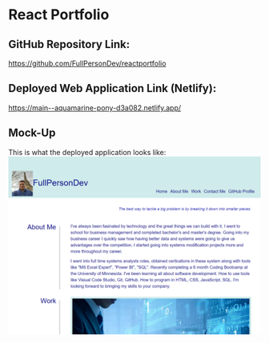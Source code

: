 # React Portfolio

## GitHub Repository Link:
https://github.com/FullPersonDev/reactportfolio

## Deployed Web Application Link (Netlify):
https://main--aquamarine-pony-d3a082.netlify.app/

## Mock-Up

This is what the deployed application looks like:
![deployed webstie](./public/deployedWebsite.PNG)
